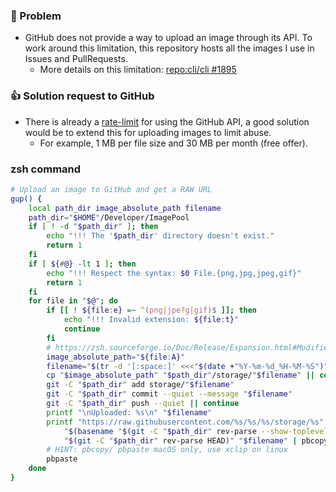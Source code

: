 
### 🔴 Problem
- GitHub does not provide a way to upload an image through its API. To work around this limitation, this repository hosts all the images I use in Issues and PullRequests.
  - More details on this limitation: [repo:cli/cli #1895](https://github.com/cli/cli/issues/1895#issuecomment-718899617)
### 👍 Solution request to GitHub
- There is already a [rate-limit](https://docs.github.com/en/rest/rate-limit) for using the GitHub API, a good solution would be to extend this for uploading images to limit abuse.
  - For example, 1 MB per file size and 30 MB per month (free offer).


### zsh command
```zsh
# Upload an image to GitHub and get a RAW URL
gup() {
	local path_dir image_absolute_path filename
	path_dir="$HOME"/Developer/ImagePool
	if [ ! -d "$path_dir" ]; then
		echo "!!! The '$path_dir' directory doesn't exist."
		return 1
	fi
	if [ ${#@} -lt 1 ]; then
		echo "!!! Respect the syntax: $0 File.{png,jpg,jpeg,gif}"
		return 1
	fi
	for file in "$@"; do
		if [[ ! ${file:e} =~ ^(png|jpe?g|gif)$ ]]; then
			echo "!!! Invalid extension: ${file:t}"
			continue
		fi
		# https://zsh.sourceforge.io/Doc/Release/Expansion.html#Modifiers
		image_absolute_path="${file:A}"
		filename="$(tr -d '[:space:]' <<<"$(date +"%Y-%m-%d_%H-%M-%S")"_"${image_absolute_path:t}")"
		cp "$image_absolute_path" "$path_dir"/storage/"$filename" || continue
		git -C "$path_dir" add storage/"$filename"
		git -C "$path_dir" commit --quiet --message "$filename"
		git -C "$path_dir" push --quiet || continue
		printf "\nUploaded: %s\n" "$filename"
		printf "https://raw.githubusercontent.com/%s/%s/%s/storage/%s" "$(git config user.name)" \
			"$(basename "$(git -C "$path_dir" rev-parse --show-toplevel)")" \
			"$(git -C "$path_dir" rev-parse HEAD)" "$filename" | pbcopy
		# HINT: pbcopy/ pbpaste macOS only, use xclip on linux
		pbpaste
	done
}
```
